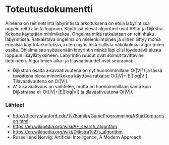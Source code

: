 # Toteutusdokumentti

Aiheena on reitinetsintä labyrintissä arkoituksena on etsiä labyrintissä nopein reitti alusta loppuun.
Käytössä olevat algoritmit ovat AStar ja Dijkstra. Kekona käytetään minimikekoa. Ongelma mikä ratkaistaan on reitinhaku labyrintissä. Ratkaistava ongelma on  mielenkiintoinen ja siihen liittyy monia erinäisiä käyttötarkoituksia, kuten myös historiallista näkökulmaa algoritmien osalta. Ohjelma saa syötteenään labyrintin minkä läpi olisi löydettävä alusta loppuun lisäyllätyksineen. Labyrintin ruudut ovat solmut tavittavine tietoineen. Algoritmien aika- ja tilavaativuudet ovat seuraavat:
* Dijkstran osalta aikavaativuutena on nyt huonoimmillaan O(|V|²) ja tässä tavoittena oleva minimikekoa käyttävä ratkaisu O((|V|+|E|)log|V|). Tilavaativuutena on O(|V|).
* A* aikavaativuus on vaihtelee, mutta on huonoimmillaan sama kuin Dijkstrassa eli O((|V|+|E|)log|V|) ja tilavaativuutena O(|V|).

### Lähteet
* http://theory.stanford.edu/%7Eamitp/GameProgramming/AStarComparison.html
* https://en.wikipedia.org/wiki/A*_search_algorithm
* https://en.wikipedia.org/wiki/Dijkstra%27s_algorithm
* Russell and Norvig: Artificial Intelligence, A Modern Approach